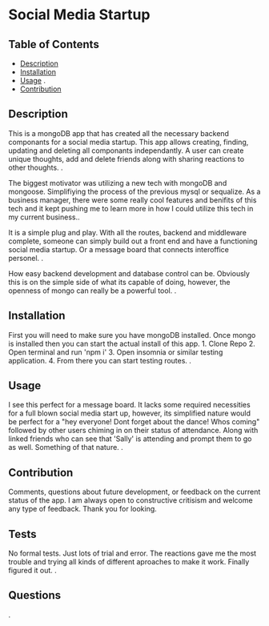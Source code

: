 # Social Media Startup 
  

  ## Table of Contents

  * [Description](#description)
  * [Installation](#installation)
  * [Usage](#usage)
  .
  * [Contribution](#contribution)
  
  ## Description 

  This is a mongoDB app that has created all the necessary backend componants for a social media startup. This app allows creating, finding, updating and deleting all componants independantly.  A user can  create unique thoughts, add and delete friends along with sharing reactions to other thoughts. .

  The biggest motivator was utilizing a new tech with mongoDB and mongoose. Simplifiying the process of the previous mysql or sequalize. As a business manager, there were some really cool features and benifits of this tech and it kept pushing me to learn more in how I could utilize this tech in my current business..

  It is a simple plug and play. With all the routes, backend and middleware complete, someone can simply build out a front end and have a functioning social media startup. Or a message board that connects interoffice personel. .

  How easy backend development and database control can be. Obviously this is on the simple side of what its capable of doing, however, the openness of mongo can really be a powerful tool. .

 

  ## Installation
  First you will need to make sure you have mongoDB installed. Once mongo is installed then you can start the actual install of this app. 1. Clone Repo 2. Open terminal and run 'npm i' 3. Open insomnia or similar testing application. 4. From there you can start testing routes. .

  ## Usage

  I see this perfect for a message board. It lacks some required necessities for a full blown social media start up, however, its simplified nature would be perfect for a  "hey everyone! Dont forget about the dance! Whos coming" followed by other users chiming in on their status of attendance. Along with linked friends who can see that 'Sally' is attending and prompt them to go as well. Something of that nature. .

  ## Contribution

  Comments, questions about future development, or feedback on the current status of the app. I am always open to constructive critisism and welcome any type of feedback. Thank you for looking.

  ## Tests

  No formal tests. Just lots of trial and error. The reactions gave me the most trouble and trying all kinds of different aproaches to make it work. Finally figured it out. .

  ## Questions

  .

  